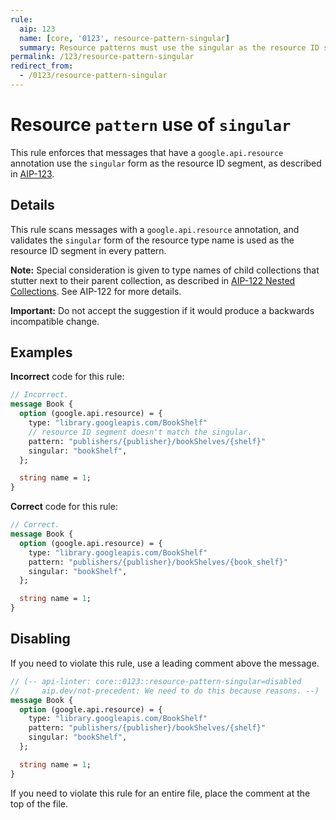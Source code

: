 ```yaml
---
rule:
  aip: 123
  name: [core, '0123', resource-pattern-singular]
  summary: Resource patterns must use the singular as the resource ID segment
permalink: /123/resource-pattern-singular
redirect_from:
  - /0123/resource-pattern-singular
---
```


# Resource `pattern` use of `singular`

This rule enforces that messages that have a `google.api.resource` annotation
use the `singular` form as the resource ID segment, as described in [AIP-123][].

## Details

This rule scans messages with a `google.api.resource` annotation, and validates
the `singular` form of the resource type name is used as the resource ID segment
in every pattern.

**Note:** Special consideration is given to type names of child collections that
stutter next to their parent collection, as described in
[AIP-122 Nested Collections][nested]. See AIP-122 for more details.

**Important:** Do not accept the suggestion if it would produce a backwards
incompatible change.

## Examples

**Incorrect** code for this rule:

```proto
// Incorrect.
message Book {
  option (google.api.resource) = {
    type: "library.googleapis.com/BookShelf"
    // resource ID segment doesn't match the singular.
    pattern: "publishers/{publisher}/bookShelves/{shelf}"
    singular: "bookShelf",
  };

  string name = 1;
}
```

**Correct** code for this rule:

```proto
// Correct.
message Book {
  option (google.api.resource) = {
    type: "library.googleapis.com/BookShelf"
    pattern: "publishers/{publisher}/bookShelves/{book_shelf}"
    singular: "bookShelf",
  };

  string name = 1;
}
```

## Disabling

If you need to violate this rule, use a leading comment above the message.

```proto
// (-- api-linter: core::0123::resource-pattern-singular=disabled
//     aip.dev/not-precedent: We need to do this because reasons. --)
message Book {
  option (google.api.resource) = {
    type: "library.googleapis.com/BookShelf"
    pattern: "publishers/{publisher}/bookShelves/{shelf}"
    singular: "bookShelf",
  };

  string name = 1;
}
```

If you need to violate this rule for an entire file, place the comment at the
top of the file.

[aip-123]: http://aip.dev/123
[aip.dev/not-precedent]: https://aip.dev/not-precedent
[nested]: https://aip.dev/122#nested-collections
